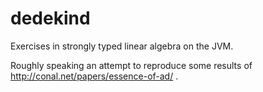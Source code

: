 # dedekind

Exercises in strongly typed linear algebra on the JVM.

Roughly speaking an attempt to reproduce some results of http://conal.net/papers/essence-of-ad/ .